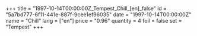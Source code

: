 +++
title = "1997-10-14T00:00:00Z_Tempest_Chill_[en]_false"
id = "5a7bd777-6f11-441e-887f-9cee1ef96035"
date = "1997-10-14T00:00:00Z"
name = "Chill"
lang = ["en"]
price = "0.96"
quantity = 4
foil = false
set = "Tempest"
+++

